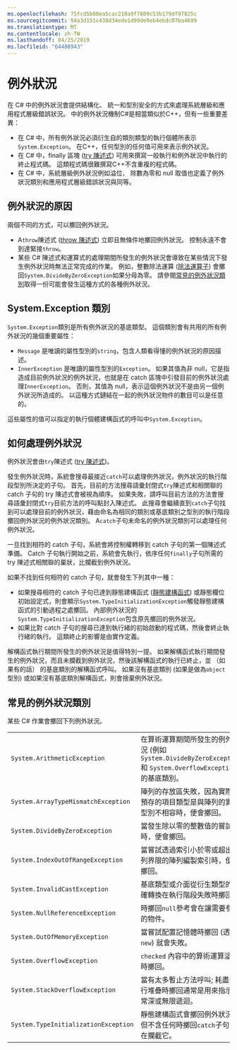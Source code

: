 ```yaml
---
ms.openlocfilehash: 75fcd5b00ea5cac218a9f7809c53b179df97825c
ms.sourcegitcommit: 94a3d151c438d34ede1d99de9eb4ebdc07ba4699
ms.translationtype: MT
ms.contentlocale: zh-TW
ms.lasthandoff: 04/25/2019
ms.locfileid: "64488943"
---
```

# <a name="exceptions"></a>例外狀況

在 C# 中的例外狀況會提供結構化、 統一和型別安全的方式來處理系統層級和應用程式層級錯誤狀況。 中的例外狀況機制C#是相當類似於C++，但有一些重要差異：

*  在 C# 中，所有例外狀況必須衍生自的類別類型的執行個體所表示`System.Exception`。 在C++，任何型別的任何值可用來表示例外狀況。
*  在 C# 中，finally 區塊 ([try 陳述式](statements.md#the-try-statement)) 可用來撰寫一般執行和例外狀況中執行的終止程式碼。 這類程式碼很難撰寫C++不含重複的程式碼。
*  在 C# 中，系統層級例外狀況例如溢位、 除數為零和 null 取值也定義了例外狀況類別和應用程式層級錯誤狀況與同等。

## <a name="causes-of-exceptions"></a>例外狀況的原因

兩個不同的方式，可以擲回例外狀況。

*  A`throw`陳述式 ([throw 陳述式](statements.md#the-throw-statement)) 立即且無條件地擲回例外狀況。 控制永遠不會到達緊接`throw`。
*  某些 C# 陳述式和運算式的處理期間所發生的例外狀況會導致在某些情況下發生例外狀況時無法正常完成的作業。 例如，整數除法運算 ([除法運算子](expressions.md#division-operator)) 會擲回`System.DivideByZeroException`如果分母為零。 請參閱[常見的例外狀況類別](exceptions.md#common-exception-classes)取得一份可能會發生這種方式的各種例外狀況。

## <a name="the-systemexception-class"></a>System.Exception 類別

`System.Exception`類別是所有例外狀況的基底類型。 這個類別會有共用的所有例外狀況的幾個重要屬性：

*  `Message` 是唯讀的屬性型別的`string`，包含人類看得懂的例外狀況的原因描述。
*  `InnerException` 是唯讀的屬性型別的`Exception`。 如果其值為非 null，它是指造成目前例外狀況的例外狀況，也就是在 catch 區塊中引發目前的例外狀況處理`InnerException`。 否則，其值為 null，表示這個例外狀況不是由另一個例外狀況所造成的。 以這種方式鏈結在一起的例外狀況物件的數目可以是任意的。

這些屬性的值可以指定的執行個體建構函式的呼叫中`System.Exception`。

## <a name="how-exceptions-are-handled"></a>如何處理例外狀況

例外狀況會由`try`陳述式 ([try 陳述式](statements.md#the-try-statement))。

發生例外狀況時，系統會搜尋最接近`catch`可以處理例外狀況，例外狀況的執行階段型別所決定的子句。 首先，目前的方法搜尋語彙封閉式`try`陳述式和相關聯的 catch 子句的 try 陳述式會被視為順序。 如果失敗，請呼叫目前方法的方法會搜尋語彙封閉式`try`目前方法的呼叫點封入陳述式。 此搜尋會繼續直到`catch`子句找到可以處理目前的例外狀況，藉由命名為相同的類別或基底類別之型別的執行階段擲回例外狀況的例外狀況類別。 A`catch`子句未命名的例外狀況類別可以處理任何例外狀況。

一旦找到相符的 catch 子句，系統會將控制權轉移到 catch 子句的第一個陳述式準備。 Catch 子句執行開始之前，系統會先執行，依序任何`finally`子句所需的 try 陳述式相關聯的巢狀，比攔截到例外狀況。

如果不找到任何相符的 catch 子句，就會發生下列其中一種：

*  如果搜尋相符的 catch 子句已達到靜態建構函式 ([靜態建構函式](classes.md#static-constructors)) 或靜態欄位初始設定式，則會顯示`System.TypeInitializationException`觸發靜態建構函式的引動過程之處擲回。 內部例外狀況的`System.TypeInitializationException`包含原先擲回的例外狀況。
*  如果比對 catch 子句的搜尋已達到執行緒的初始啟動的程式碼，然後會終止執行緒的執行。 這類終止的影響是由實作定義。

解構函式執行期間所發生的例外狀況是值得特別一提。 如果解構函式執行期間發生的例外狀況，而且未攔截到例外狀況，然後該解構函式的執行已終止，並 （如果有的話） 的基底類別的解構函式呼叫。 如果沒有基底類別 (如果是做為`object`型別) 或如果沒有基底類別解構函式，則會捨棄例外狀況。

## <a name="common-exception-classes"></a>常見的例外狀況類別

某些 C# 作業會擲回下列例外狀況。

|                                      |                |
|--------------------------------------|----------------|
| `System.ArithmeticException`         | 在算術運算期間所發生的例外狀況 (例如 `System.DivideByZeroException` 和 `System.OverflowException`) 的基底類別。 | 
| `System.ArrayTypeMismatchException`  | 陣列的存放區失敗，因為實際的預存的項目類型是與陣列的實際型別不相容時，便會擲回。 | 
| `System.DivideByZeroException`       | 當發生除以零的整數值的嘗試時，便會擲回。 | 
| `System.IndexOutOfRangeException`    | 當嘗試透過索引小於零或超出陣列界限的陣列編製索引時，便會擲回。 | 
| `System.InvalidCastException`        | 基底類型或介面從衍生類型的明確轉換在執行階段失敗時擲回。 | 
| `System.NullReferenceException`      | 時擲回`null`參考會在讓需要參考的物件。 | 
| `System.OutOfMemoryException`        | 當嘗試配置記憶體時擲回 (透過`new`) 就會失敗。 | 
| `System.OverflowException`           | `checked` 內容中的算術運算溢位時擲回。 | 
| `System.StackOverflowException`      | 當有太多暫止方法呼叫; 耗盡執行堆疊時擲回通常是用來指示非常深或無限遞迴。 | 
| `System.TypeInitializationException` | 靜態建構函式會擲回例外狀況，但不含任何時擲回`catch`子句存在攔截它。 | 
